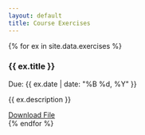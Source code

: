 ```yaml
---
layout: default
title: Course Exercises
---
```


{% for ex in site.data.exercises %}
<div class="card">
  <h3>{{ ex.title }}</h3>
  <p class="meta">Due: {{ ex.date | date: "%B %d, %Y" }}</p>
  <p>{{ ex.description }}</p>
  <a href="{{ ex.file | relative_url }}" class="button">Download File</a>
</div>
{% endfor %}